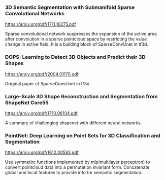 ### 3D Semantic Segmentation with Submanifold Sparse Convolutional Networks
https://arxiv.org/pdf/1711.10275.pdf

Sparse convolutional network suppresses the expansion of the active area after convolution in a sparse pointcloud space by restricting the value change in active field. It is a building block of SparseConvUnet in tf3d. 

### DOPS: Learning to Detect 3D Objects and Predict their 3D Shapes
https://arxiv.org/pdf/2004.01170.pdf

Original paper of SparseConvUnet in tf3d. 

### Large-Scale 3D Shape Reconstruction and Segmentation from ShapeNet Core55
https://arxiv.org/pdf/1710.06104.pdf

A summary of challenging shapenet with different neural networks. 

### PointNet: Deep Learning on Point Sets for 3D Classification and Segmentation
https://arxiv.org/pdf/1612.00593.pdf

Use symmetirc functions implemented by mlp(multilayer perceptron) to convert pointcloud data into a permutation invariant form. 
Concatenate global and local features to provide info for semantic segmentation. 
